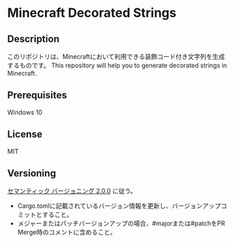 # Minecraft Decorated Strings

## Description
このリポジトリは、Minecraftにおいて利用できる装飾コード付き文字列を生成するものです。
This repository will help you to generate decorated strings in Minecraft.

## Prerequisites
Windows 10

## License
MIT

## Versioning
[セマンティック バージョニング 2.0.0](https://semver.org/lang/ja/) に従う。

* Cargo.tomlに記載されているバージョン情報を更新し、バージョンアップコミットとすること。
* メジャーまたはパッチバージョンアップの場合、#majorまたは#patchをPR Merge時のコメントに含めること。
